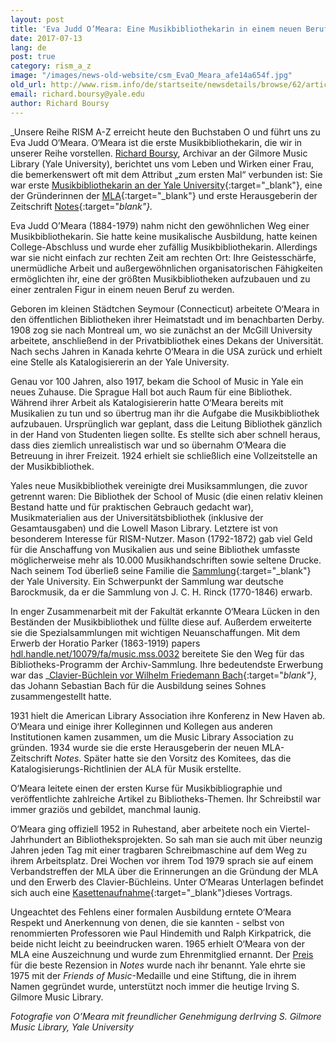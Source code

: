 ```yaml
---
layout: post
title: 'Eva Judd O’Meara: Eine Musikbibliothekarin in einem neuen Beruf'
date: 2017-07-13
lang: de
post: true
category: rism_a_z
image: "/images/news-old-website/csm_EvaO_Meara_afe14a654f.jpg"
old_url: http://www.rism.info/de/startseite/newsdetails/browse/62/article/64/eva-judd-omeara-a-music-librarian-in-a-new-profession.html
email: richard.boursy@yale.edu
author: Richard Boursy
---
```



_Unsere Reihe RISM A-Z erreicht heute den Buchstaben O und führt uns zu Eva Judd O‘Meara. O‘Meara ist die erste Musikbibliothekarin, die wir in unserer Reihe vorstellen. [Richard Boursy](mailto:richard.boursy@yale.edu "Öffnet ein Fenster zum Versenden der E-Mail"), Archivar an der Gilmore Music Library (Yale University), berichtet uns vom Leben und Wirken einer Frau, die bemerkenswert oft mit dem Attribut „zum ersten Mal“ verbunden ist: Sie war erste [Musikbibliothekarin an der Yale University](http://web.library.yale.edu/music){:target="_blank"}, eine der Gründerinnen der [MLA](http://www.musiclibraryassoc.org/){:target="_blank"} und erste Herausgeberin der Zeitschrift [Notes](http://www.musiclibraryassoc.org/?page=Notes){:target="_blank"}._

Eva Judd O’Meara (1884-1979) nahm nicht den gewöhnlichen Weg einer Musikbibliothekarin. Sie hatte keine musikalische Ausbildung, hatte keinen College-Abschluss und wurde eher zufällig Musikbibliothekarin. Allerdings war sie nicht einfach zur rechten Zeit am rechten Ort: Ihre Geistesschärfe, unermüdliche Arbeit und außergewöhnlichen organisatorischen Fähigkeiten ermöglichten ihr, eine der größten Musikbibliotheken aufzubauen und zu einer zentralen Figur in einem neuen Beruf zu werden.

Geboren im kleinen Städtchen Seymour (Connecticut) arbeitete O‘Meara in den öffentlichen Bibliotheken ihrer Heimatstadt und im benachbarten Derby. 1908 zog sie nach Montreal um, wo sie zunächst an der McGill University arbeitete, anschließend in der Privatbibliothek eines Dekans der Universität. Nach sechs Jahren in Kanada kehrte O‘Meara in die USA zurück und erhielt eine Stelle als Katalogisiererin an der Yale University.

Genau vor 100 Jahren, also 1917, bekam die School of Music in Yale ein neues Zuhause. Die Sprague Hall bot auch Raum für eine Bibliothek. Während ihrer Arbeit als Katalogisiererin hatte O‘Meara bereits mit Musikalien zu tun und so übertrug man ihr die Aufgabe die Musikbibliothek aufzubauen. Ursprünglich war geplant, dass die Leitung Bibliothek gänzlich in der Hand von Studenten liegen sollte. Es stellte sich aber schnell heraus, dass dies ziemlich unrealistisch war und so übernahm O‘Meara die Betreuung in ihrer Freizeit. 1924 erhielt sie schließlich eine Vollzeitstelle an der Musikbibliothek.

Yales neue Musikbibliothek vereinigte drei Musiksammlungen, die zuvor getrennt waren: Die Bibliothek der School of Music (die einen relativ kleinen Bestand hatte und für praktischen Gebrauch gedacht war), Musikmaterialien aus der Universitätsbibliothek (inklusive der Gesamtausgaben) und die Lowell Mason Library. Letztere ist von besonderem Interesse für RISM-Nutzer. Mason (1792-1872) gab viel Geld für die Anschaffung von Musikalien aus und seine Bibliothek umfasste möglicherweise mehr als 10.000 Musikhandschriften sowie seltene Drucke. Nach seinem Tod überließ seine Familie die [Sammlung](https://opac.rism.info/search?View=rism&siglum=US-NH&q=rinck&Language=de){:target="_blank"} der Yale University. Ein Schwerpunkt der Sammlung war deutsche Barockmusik, da er die Sammlung von J. C. H. Rinck (1770-1846) erwarb.

In enger Zusammenarbeit mit der Fakultät erkannte O‘Meara Lücken in den Beständen der Musikbibliothek und füllte diese auf. Außerdem erweiterte sie die Spezialsammlungen mit wichtigen Neuanschaffungen. Mit dem Erwerb der Horatio Parker (1863-1919) papers [hdl.handle.net/10079/fa/music.mss.0032](http://hdl.handle.net/10079/fa/music.mss.0032) bereitete Sie den Weg für das Bibliotheks-Programm der Archiv-Sammlung. Ihre bedeutendste Erwerbung war das _[Clavier-Büchlein vor Wilhelm Friedemann Bach](http://brbl-dl.library.yale.edu/vufind/Record/3829593){:target="_blank"}_, das Johann Sebastian Bach für die Ausbildung seines Sohnes zusammengestellt hatte.

1931 hielt die American Library Association ihre Konferenz in New Haven ab. O‘Meara und einige ihrer Kolleginnen und Kollegen aus anderen Institutionen kamen zusammen, um die Music Library Association zu gründen. 1934 wurde sie die erste Herausgeberin der neuen MLA-Zeitschrift _Notes_. Später hatte sie den Vorsitz des Komitees, das die Katalogisierungs-Richtlinien der ALA für Musik erstellte.

O‘Meara leitete einen der ersten Kurse für Musikbibliographie und veröffentlichte zahlreiche Artikel zu Bibliotheks-Themen. Ihr Schreibstil war immer graziös und gebildet, manchmal launig.

O‘Meara ging offiziell 1952 in Ruhestand, aber arbeitete noch ein Viertel-Jahrhundert an Bibliotheksprojekten. So sah man sie auch mit über neunzig Jahren jeden Tag mit einer tragbaren Schreibmaschine auf dem Weg zu ihrem Arbeitsplatz. Drei Wochen vor ihrem Tod 1979 sprach sie auf einem Verbandstreffen der MLA über die Erinnerungen an die Gründung der MLA und den Erwerb des Clavier-Büchleins. Unter O‘Mearas Unterlagen befindet sich auch eine [Kasettenaufnahme](http://avalon.library.yale.edu/media_objects/avalon:4789){:target="_blank"}dieses Vortrags.

Ungeachtet des Fehlens einer formalen Ausbildung erntete O‘Meara Respekt und Anerkennung von denen, die sie kannten - selbst von renommierten Professoren wie Paul Hindemith und Ralph Kirkpatrick, die beide nicht leicht zu beeindrucken waren. 1965 erhielt O‘Meara von der MLA eine Auszeichnung und wurde zum Ehrenmitglied ernannt. Der [Preis](http://rism.info/http:// "external-link-new-window") für die beste Rezension in _Notes_ wurde nach ihr benannt. Yale ehrte sie 1975 mit der _Friends of Music_-Medaille und eine Stiftung, die in ihrem Namen gegründet wurde, unterstützt noch immer die heutige Irving S. Gilmore Music Library.

_Fotografie von O’Meara mit freundlicher Genehmigung derIrving S. Gilmore Music Library, Yale University_



<script type="text/javascript">var switchTo5x=true;</script><script type="text/javascript" src="http://w.sharethis.com/button/buttons.js"></script><script type="text/javascript">stLight.options({publisher: "9b601438-1ce1-49d8-bfd7-9cff5df54c17", doNotHash: false, doNotCopy: false, hashAddressBar: false});</script>